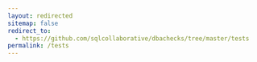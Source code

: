 ```yaml
---
layout: redirected
sitemap: false
redirect_to:
  - https://github.com/sqlcollaborative/dbachecks/tree/master/tests
permalink: /tests
---
```

